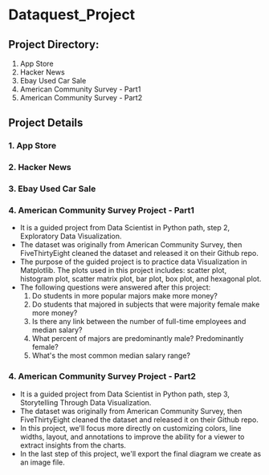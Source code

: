 # Dataquest_Project

## Project Directory:
1. App Store
2. Hacker News
3. Ebay Used Car Sale
4. American Community Survey - Part1
5. American Community Survey - Part2

## Project Details
### 1. App Store
### 2. Hacker News
### 3. Ebay Used Car Sale
### 4. American Community Survey Project - Part1
  - It is a guided project from Data Scientist in Python path, step 2, Exploratory Data Visualization.
  - The dataset was originally from American Community Survey, then FiveThirtyEight cleaned the dataset and released it on their Github repo.
  - The purpose of the guided project is to practice data Visualization in Matplotlib. The plots used in this project includes: scatter plot, histogram plot, scatter matrix plot, bar plot, box plot, and hexagonal plot.
  - The following questions were answered after this project:
    1) Do students in more popular majors make more money?
    2) Do students that majored in subjects that were majority female make more money?
    3) Is there any link between the number of full-time employees and median salary?
    4) What percent of majors are predominantly male? Predominantly female?
    5) What's the most common median salary range?

### 4. American Community Survey Project - Part2
  - It is a guided project from Data Scientist in Python path, step 3, Storytelling Through Data Visualization.
  - The dataset was originally from American Community Survey, then FiveThirtyEight cleaned the dataset and released it on their Github repo.
  - In this project, we'll focus more directly on customizing colors, line widths, layout, and annotations to improve the ability for a viewer to extract insights from the charts.
  - In the last step of this project, we'll export the final diagram we create as an image file.
